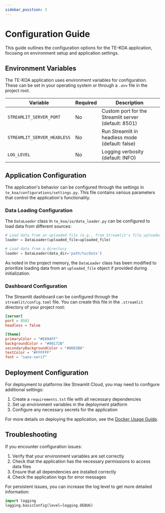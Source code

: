 ```yaml
---
sidebar_position: 3
---
```


# Configuration Guide

This guide outlines the configuration options for the TE-KOA application, focusing on environment setup and application settings.

## Environment Variables

The TE-KOA application uses environment variables for configuration. These can be set in your operating system or through a `.env` file in the project root.

| Variable | Required | Description |
|----------|----------|-------------|
| `STREAMLIT_SERVER_PORT` | No | Custom port for the Streamlit server (default: 8501) |
| `STREAMLIT_SERVER_HEADLESS` | No | Run Streamlit in headless mode (default: false) |
| `LOG_LEVEL` | No | Logging verbosity (default: INFO) |

## Application Configuration

The application's behavior can be configured through the settings in `te_koa/configurations/settings.py`. This file contains various parameters that control the application's functionality.

### Data Loading Configuration

The `DataLoader` class in `te_koa/io/data_loader.py` can be configured to load data from different sources:

```python
# Load data from an uploaded file (e.g., from Streamlit's file_uploader)
loader = DataLoader(uploaded_file=uploaded_file)

# Load data from a directory
loader = DataLoader(data_dir='path/to/data')
```

As noted in the project memory, the `DataLoader` class has been modified to prioritize loading data from an `uploaded_file` object if provided during initialization.

### Dashboard Configuration

The Streamlit dashboard can be configured through the `streamlit/config.toml` file. You can create this file in the `.streamlit` directory of your project root:

```toml
[server]
port = 8501
headless = false

[theme]
primaryColor = "#E694FF"
backgroundColor = "#00172B"
secondaryBackgroundColor = "#0083B8"
textColor = "#FFFFFF"
font = "sans-serif"
```

## Deployment Configuration

For deployment to platforms like Streamlit Cloud, you may need to configure additional settings:

1. Create a `requirements.txt` file with all necessary dependencies
2. Set up environment variables in the deployment platform
3. Configure any necessary secrets for the application

For more details on deploying the application, see the [Docker Usage Guide](docker-usage).

## Troubleshooting

If you encounter configuration issues:

1. Verify that your environment variables are set correctly
2. Check that the application has the necessary permissions to access data files
3. Ensure that all dependencies are installed correctly
4. Check the application logs for error messages

For persistent issues, you can increase the log level to get more detailed information:

```python
import logging
logging.basicConfig(level=logging.DEBUG)
```
